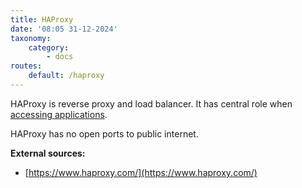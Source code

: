 ```yaml
---
title: HAProxy
date: '08:05 31-12-2024'
taxonomy:
    category:
        - docs
routes:
    default: /haproxy
---
```


HAProxy is reverse proxy and load balancer. It has central role when [accessing applications](/access-to-applications).

HAProxy has no open ports to public internet.

**External sources:**
* [https://www.haproxy.com/](https://www.haproxy.com/)
